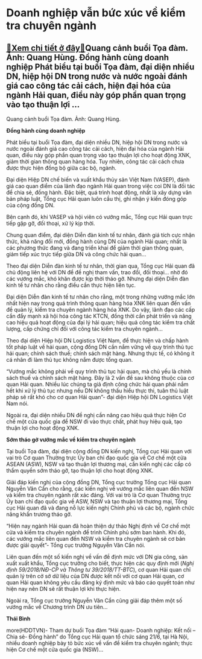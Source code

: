 Doanh nghiệp vẫn bức xúc về kiểm tra chuyên ngành
=================================================

[:gift:Xem chi tiết ở đây:gift:](https://hddtvn.com/doanh-nghiep-van-buc-xuc-ve-kiem-tra-chuyen-nganh-2/)Quang cảnh buổi Tọa đàm. Ảnh: Quang Hùng. Đồng hành cùng doanh nghiệp Phát biểu tại buổi Tọa đàm, đại diện nhiều DN, hiệp hội DN trong nước và nước ngoài đánh giá cao công tác cải cách, hiện đại hóa của ngành Hải quan, điều này góp phần quan trọng vào tạo thuận lợi …
---------------------------------------------------------------------------------------------------------------------------------------------------------------------------------------------------------------------------------------------------------------------------







 






 Quang cảnh buổi Tọa đàm. Ảnh: Quang Hùng. 


**Đồng hành cùng doanh nghiệp**


Phát biểu tại buổi Tọa đàm, đại diện nhiều DN, hiệp hội DN trong nước và nước ngoài đánh giá cao công tác cải cách, hiện đại hóa của ngành Hải quan, điều này góp phần quan trọng vào tạo thuận lợi cho hoạt động XNK, giảm thời gian thông quan hàng hóa. Tuy nhiên, công tác cải cách chưa được thực hiện đồng bộ giữa các bộ, ngành.


Đại diện Hiệp DN chế biến và xuất khẩu thủy sản Việt Nam (VASEP), đánh giá cao quan điểm của lãnh đạo ngành Hải quan trong việc coi DN là đối tác để chia sẻ, đồng hành. Đặc biệt, quá trình hoạt động, nhất là xây dựng văn bản pháp luật, Tổng cục Hải quan luôn cầu thị, ghi nhận ý kiến đóng góp của cộng đồng DN. 


Bên cạnh đó, khi VASEP và hội viên có vướng mắc, Tổng cục Hải quan trực tiếp gặp gỡ, đối thoại, xử lý kịp thời.


Chung quan điểm, đại diện Diễn đàn kinh tế tư nhân, đánh giá tích cực nhận thức, khả năng đổi mới, đồng hành cùng DN của ngành Hải quan; nhất là các phương thức đang và đang triển khai để giảm thời gian thông quan, giảm tiếp xúc trực tiếp giữa DN và công chức hải quan… 


Theo đại diện Diễn đàn kinh tế tư nhân, thời gian qua, Tổng cục Hải quan đã chủ động liên hệ với DN để đề nghị tham vấn, trao đổi, đối thoại… nhờ đó các vướng mắc, khó khăn được kịp thời tháo gỡ. Nhưng đại diện Diễn đàn kinh tế tư nhân cho rằng điều cần thực hiện liên tục.


Đại diện Diễn đàn kinh tế tư nhân cho rằng, một trong những vướng mắc lớn nhất hiện nay trong quá trình thông quan hàng hóa XNK liên quan đến vấn đề quản lý, kiểm tra chuyên ngành hàng hóa XNK. Do vậy, lãnh đạo các cấp cần đẩy mạnh xã hội hóa công tác KTCN, đồng thời cần phát triển và nâng cao hiệu quả hoạt động của đại lý hải quan; hiệu quả công tác kiểm tra chất lượng, cấp chứng chỉ đối với công tác kiểm tra chuyên ngành… 


Theo đại diện Hiệp hội DN Logistics Việt Nam, để thực hiện và chấp hành tốt pháp luật về hải quan, cộng đồng DN cần nắm vững về quy trình thủ tục hải quan; chính sách thuế; chính sách mặt hàng. Nhưng thực tế, có không ít cá nhân đi làm thủ tục không nắm được tổng quan.


“Vướng mắc không phải về quy trình thủ tục hải quan, mà chủ yếu là chính sách thuế và chính sách mặt hàng. Đây là 2 vấn đề sau không thuộc của cơ quan Hải quan. Nhiều lúc chúng ta giả định công chức hải quan phải nắm hết khi xử lý thủ tục nhưng nếu DN không thấu hiểu thực thi, tuân thủ luật pháp sẽ rất khó cho cơ quan Hải quan”- đại diện Hiệp hội DN Logistics Việt Nam nói.


Ngoài ra, đại diện nhiều DN đề nghị cần nâng cao hiệu quả thực hiện Cơ chế một cửa quốc gia để NSW đi vào thực chất, phát huy hiệu quả, tạo thuận lợi cho hoạt động XNK.


**Sớm tháo gỡ vướng mắc về kiểm tra chuyên ngành**


Tại buổi Tọa đàm, đại diện cộng đồng DN kiến nghị, Tổng cục Hải quan với vai trò Cơ quan Thường trực Ủy ban chỉ đạo quốc gia về Cơ chế một cửa ASEAN (ASW), NSW và tạo thuận lợi thương mại, cần kiến nghị các cấp có thẩm quyền sớm tháo gỡ, tạo thuận lợi cho hoạt động XNK.


Giải đáp kiến nghị của cộng đồng DN, Tổng cục trưởng Tổng cục Hải quan Nguyễn Văn Cẩn cho rằng, các kiến nghị về vướng mắc liên quan đến NSW và kiểm tra chuyên ngành rất xác đáng. Với vai trò là Cơ quan Thường trực Ủy ban chỉ đạo quốc gia về ASW, NSW và tạo thuận lợi thương mại, Tổng cục Hải quan đã và đang nỗ lực kiến nghị Chính phủ và các bộ, ngành chức năng khẩn trương tháo gỡ.


“Hiện nay ngành Hải quan đã hoàn thiện dự thảo Nghị định về Cơ chế một cửa và kiểm tra chuyên ngành để trình Chính phủ sớm ban hành. Khi đó, các vướng mắc liên quan đến NSW và kiểm tra chuyên ngành sẽ cơ bản được giải quyết”- Tổng cục trưởng Nguyễn Văn Cẩn nói.


Liên quan đến một số kiến nghị về vấn đề định mức với DN gia công, sản xuất xuất khẩu, Tổng cục trưởng cho biết, thực hiện các quy định mới (*Nghị định 59/2018/NĐ-CP và Thông tư 39/2018/TT-BTC*), cơ quan Hải quan chỉ quản lý trên cở sở dữ liệu của DN được kết nối với cơ quan Hải quan, cơ quan Hải quan không yêu cầu đăng ký định mức và báo cáo quyết toán như hiện nay nên DN sẽ rất thuận lợi khi thực hiện.


Ngoài ra, Tổng cục trưởng Nguyễn Văn Cẩn cũng giải đáp thêm một số vướng mắc về Chương trình DN ưu tiên…






**Thái Bình**



more(HDDTVN)- Tham dự buổi Tọa đàm “Hải quan- Doanh nghiệp: Kết nối – Chia sẻ- Đồng hành” do Tổng cục Hải quan tổ chức sáng 21/6, tại Hà Nội, nhiều doanh nghiệp bày tỏ bức xúc về vấn đề kiểm tra chuyên ngành; thực hiện Cơ chế một cửa quốc gia (NSW)…

